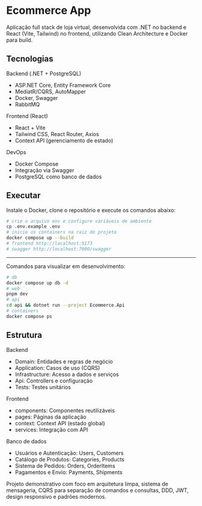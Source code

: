 # Ecommerce App

Aplicação full stack de loja virtual, desenvolvida com .NET no backend e React (Vite, Tailwind) no frontend, utilizando Clean Architecture e Docker para build.

## Tecnologias

Backend (.NET + PostgreSQL)

- ASP.NET Core, Entity Framework Core
- MediatR/CQRS, AutoMapper
- Docker, Swagger
- RabbitMQ

Frontend (React)

- React + Vite
- Tailwind CSS, React Router, Axios
- Context API (gerenciamento de estado)

DevOps

- Docker Compose
- Integração via Swagger
- PostgreSQL como banco de dados

## Executar

Instale o Docker, clone o repositório e execute os comandos abaixo:

```bash
# crie o arquivo env e configure variáveis de ambiente
cp .env.example .env
# inicie os containers na raiz do projeto
docker compose up --build
# frontend http://localhost:5173
# swagger http://localhost:7000/swagger
```

---

Comandos para visualizar em desenvolvimento:

```bash
# db
docker compose up db -d
# web
pnpm dev
# api
cd api && dotnet run --project Ecommerce.Api
# containers
docker compose ps
```

## Estrutura

Backend

- Domain: Entidades e regras de negócio
- Application: Casos de uso (CQRS)
- Infrastructure: Acesso a dados e serviços
- Api: Controllers e configuração
- Tests: Testes unitários

Frontend

- components: Componentes reutilizáveis
- pages: Páginas da aplicação
- context: Context API (estado global)
- services: Integração com API

Banco de dados

- Usuários e Autenticação: Users, Customers
- Catálogo de Produtos: Categories, Products
- Sistema de Pedidos: Orders, OrderItems
- Pagamentos e Envio: Payments, Shipments

Projeto demonstrativo com foco em arquitetura limpa, sistema de mensageria, CQRS para separação de comandos e consultas, DDD, JWT, design responsivo e padrões modernos.
